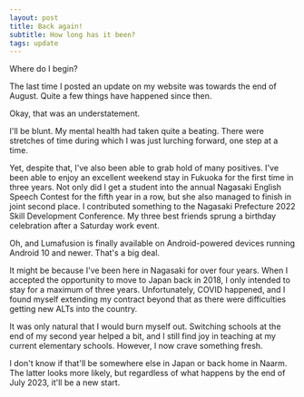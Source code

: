 ```yaml
---
layout: post
title: Back again!
subtitle: How long has it been?
tags: update
---
```


Where do I begin?

The last time I posted an update on my website was towards the end of August. Quite a few things have happened since then.

Okay, that was an understatement.

I'll be blunt. My mental health had taken quite a beating. There were stretches of time during which I was just lurching forward, one step at a time.

Yet, despite that, I've also been able to grab hold of many positives. I've been able to enjoy an excellent weekend stay in Fukuoka for the first time in three years. Not only did I get a student into the annual Nagasaki English Speech Contest for the fifth year in a row, but she also managed to finish in joint second place. I contributed something to the Nagasaki Prefecture 2022 Skill Development Conference. My three best friends sprung a birthday celebration after a Saturday work event.

Oh, and Lumafusion is finally available on Android-powered devices running Android 10 and newer. That's a big deal.

It might be because I've been here in Nagasaki for over four years. When I accepted the opportunity to move to Japan back in 2018, I only intended to stay for a maximum of three years. Unfortunately, COVID happened, and I found myself extending my contract beyond that as there were difficulties getting new ALTs into the country.

It was only natural that I would burn myself out. Switching schools at the end of my second year helped a bit, and I still find joy in teaching at my current elementary schools. However, I now crave something fresh.

I don't know if that'll be somewhere else in Japan or back home in Naarm. The latter looks more likely, but regardless of what happens by the end of July 2023, it'll be a new start.
